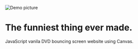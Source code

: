 ![Demo picture](https://bouncing-q9vtmqwrf-francolloveras-project.vercel.app/demo.png)

# The funniest thing ever made.

JavaScript vanila DVD bouncing screen website using Canvas.
